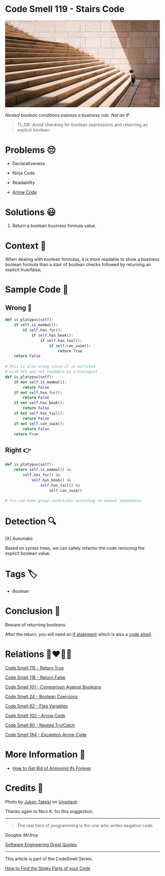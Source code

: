 # Code Smell 119 - Stairs Code

![Code Smell 119 - Stairs Code](Code%20Smell%20119%20-%20Stairs%20Code.jpg)

*Nested boolean conditions express a business rule. Not an IF*

> TL;DR: Avoid checking for boolean expressions and returning an explicit boolean.

# Problems 😔 

- Declarativeness

- Ninja Code

- Readability

- [Arrow Code](https://github.com/mcsee/Software-Design-Articles/tree/main/Articles/Code%20Smells/Code%20Smell%20102%20-%20Arrow%20Code/readme.md)

# Solutions 😃

1. Return a boolean business formula value.

# Context 💬

When dealing with boolean formulas, it is more readable to show a business boolean formula than a stair of boolean checks followed by returning an explicit true/false;

# Sample Code 📖

## Wrong 🚫

<!-- [Gist Url](https://gist.github.com/mcsee/b7125d33f30a8a37a40bc994fe7fcba6) -->

```python
def is_platypus(self):
    if self.is_mammal():
        if self.has_fur():
            if self.has_beak():
                if self.has_tail():
                    if self.can_swim():
                        return True
    return False

# This is also wrong since it is polluted 
# with IFs and not readable by a biologist
def is_platypus(self):
    if not self.is_mammal():
        return False
    if not self.has_fur():
        return False
    if not self.has_beak():
        return False
    if not self.has_tail():
        return False
    if not self.can_swim():
        return False 
    return True
```

## Right 👉

<!-- [Gist Url](https://gist.github.com/mcsee/b0afdb15577225b97f66381872f373f1) -->

```python
def is_platypus(self):
    return self.is_mammal() && 
        self.has_fur() &&
            self.has_beak() && 
                self.has_tail() &&
                    self.can_swim()
  
# You can even group conditions according to animal taxonomies
```

# Detection 🔍

[X] Automatic 

Based on syntax trees, we can safely refactor the code removing the explicit boolean value.

# Tags 🏷️

- Boolean

# Conclusion 🏁

Beware of returning booleans. 

After the return, you will need an [If statement](https://github.com/mcsee/Software-Design-Articles/tree/main/Articles/Theory/How%20to%20Get%20Rid%20of%20Annoying%20IFs%20Forever/readme.md) which is also a [code smell](https://github.com/mcsee/Software-Design-Articles/tree/main/Articles/Code%20Smells/Code%20Smell%2036%20-%20Switch%20case%20elseif%20else%20if%20statements/readme.md).

# Relations 👩‍❤️‍💋‍👨

[Code Smell 115 - Return True](https://github.com/mcsee/Software-Design-Articles/tree/main/Articles/Code%20Smells/Code%20Smell%20115%20-%20Return%20True/readme.md)

[Code Smell 118 - Return False](https://github.com/mcsee/Software-Design-Articles/tree/main/Articles/Code%20Smells/Code%20Smell%20118%20-%20Return%20False/readme.md)

[Code Smell 101 - Comparison Against Booleans](https://github.com/mcsee/Software-Design-Articles/tree/main/Articles/Code%20Smells/Code%20Smell%20101%20-%20Comparison%20Against%20Booleans/readme.md)

[Code Smell 24 - Boolean Coercions](https://github.com/mcsee/Software-Design-Articles/tree/main/Articles/Code%20Smells/Code%20Smell%2024%20-%20Boolean%20Coercions/readme.md)

[Code Smell 62 - Flag Variables](https://github.com/mcsee/Software-Design-Articles/tree/main/Articles/Code%20Smells/Code%20Smell%2062%20-%20Flag%20Variables/readme.md)

[Code Smell 102 - Arrow Code](https://github.com/mcsee/Software-Design-Articles/tree/main/Articles/Code%20Smells/Code%20Smell%20102%20-%20Arrow%20Code/readme.md)

[Code Smell 80 - Nested Try/Catch](https://github.com/mcsee/Software-Design-Articles/tree/main/Articles/Code%20Smells/Code%20Smell%2080%20-%20Nested%20Try%20Catch/readme.md)

[Code Smell 184 - Exception Arrow Code](https://github.com/mcsee/Software-Design-Articles/tree/main/Articles/Code%20Smells/Code%20Smell%20184%20-%20Exception%20Arrow%20Code/readme.md)

# More Information 📕

- [How to Get Rid of Annoying Ifs Forever](https://github.com/mcsee/Software-Design-Articles/tree/main/Articles/Theory/How%20to%20Get%20Rid%20of%20Annoying%20IFs%20Forever/readme.md)

# Credits 🙏

Photo by [Jukan Tateisi](https://unsplash.com/@tateisimikito) on [Unsplash](https://unsplash.com/s/photos/stairs)
    
Thanks again to Nico K. for this suggestion.

* * *

> The real hero of programming is the one who writes negative code.

_Douglas McIlroy_
 
[Software Engineering Great Quotes](https://github.com/mcsee/Software-Design-Articles/tree/main/Articles/Quotes/Software%20Engineering%20Great%20Quotes/readme.md)

* * *

This article is part of the CodeSmell Series.

[How to Find the Stinky Parts of your Code](https://github.com/mcsee/Software-Design-Articles/tree/main/Articles/Code%20Smells/How%20to%20Find%20the%20Stinky%20parts%20of%20your%20Code/readme.md)
